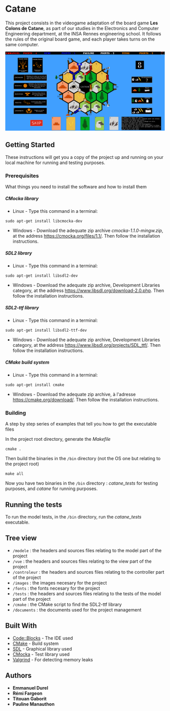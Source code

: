 # Catane

This project consists in the videogame adaptation of the board game **Les Colons de Catane**, as part of our studies in the Electronics and Computer Engineering department,
at the INSA Rennes engineering school.
It follows the rules of the original board game, and each player takes turns on the same computer.

![screenshot](documents/screenshot.png)

## Getting Started

These instructions will get you a copy of the project up and running on your local machine for running and testing purposes.

### Prerequisites

What things you need to install the software and how to install them

##### CMocka library

* Linux - Type this command in a terminal: 
```
sudo apt-get install libcmocka-dev
```

* Windows - Download the adequate zip archive *cmocka-1.1.0-mingw.zip*, at the address https://cmocka.org/files/1.1/. Then follow the installation instructions.

##### SDL2 library

* Linux - Type this command in a terminal: 
```
sudo apt-get install libsdl2-dev
```

* Windows - Download the adequate zip archive, Development Libraries category, at the address https://www.libsdl.org/download-2.0.php. Then follow the installation instructions.

##### SDL2-ttf library

* Linux - Type this command in a terminal: 
```
sudo apt-get install libsdl2-ttf-dev
```

* Windows - Download the adequate zip archive, Development Libraries category, at the address https://www.libsdl.org/projects/SDL_ttf/. Then follow the installation instructions.

##### CMake build system

* Linux - Type this command in a terminal: 
```
sudo apt-get install cmake
```

* Windows - Download the adequate zip archive, à l'adresse https://cmake.org/download/. Then follow the installation instructions.

### Building

A step by step series of examples that tell you how to get the executable files

In the project root directory, generate the *Makefile* 

```
cmake .
```

Then build the binaries in the `/bin` directory (not the OS one but relating to the project root)

```
make all
```

Now you have two binaries in the `/bin` directory : *catane_tests* for testing purposes, and *catane* for running purposes.

## Running the tests

To run the model tests, in the `/bin` directory, run the *catane_tests* executable.

## Tree view

* `/modele` : the headers and sources files relating to the model part of the project
* `/vue` : the headers and sources files relating to the view part of the project
* `/controleur` : the headers and sources files relating to the controller part of the project
* `/images` : the images necesary for the project
* `/fonts` : the fonts necesary for the project
* `/tests` : the headers and sources files relating to the tests of the model part of the project
* `/cmake` : the CMake script to find the SDL2-ttf library
* `/documents` : the documents used for the project management

## Built With

* [Code::Blocks](http://www.codeblocks.org/) - The IDE used
* [CMake](https://cmake.org/) - Build system
* [SDL](https://www.libsdl.org/index.php) - Graphical library used
* [CMocka](https://cmocka.org/) - Test library used
* [Valgrind](http://www.valgrind.org/) - For detecting memory leaks

## Authors

* **Emmanuel Durel** 
* **Rémi Fargeon**
* **Titouan Gaborit**
* **Pauline Manauthon**